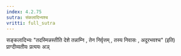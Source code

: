```yaml
---
index: 4.2.75
sutra: संकलादिभ्यश्च
vritti: full_sutra
---
```


सङ्कलादिभ्यः "तदस्मिन्नस्तीति देशे तन्नाम्नि , तेन निर्वृत्तम् , तस्य निवासः , अदूरभवश्च" (इति) प्राग्दीव्यतीयः प्रत्ययः अञ्